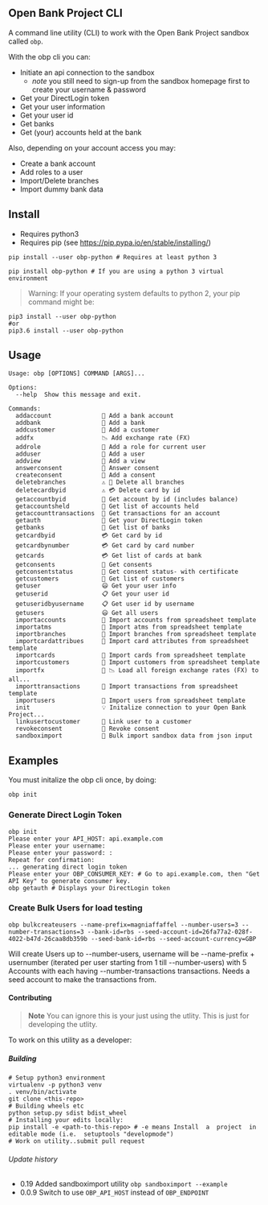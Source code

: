
## Open Bank Project CLI
A command line utility (CLI) to work with the Open Bank Project sandbox called `obp`.

With the obp cli you can:

- Initiate an api connection to the sandbox 
  - *note* you still need to sign-up from the sandbox homepage first to create your username & password
- Get your DirectLogin token
- Get your user information
- Get your user id 
- Get banks 
- Get (your) accounts held at the bank

Also, depending on your account access you may:
- Create a bank account
- Add roles to a user
- Import/Delete branches
- Import dummy bank data 


## Install

- Requires python3
- Requires pip (see https://pip.pypa.io/en/stable/installing/)

```
pip install --user obp-python # Requires at least python 3
```

```
pip install obp-python # If you are using a python 3 virtual environment
```



> Warning: If your operating system defaults to python 2, your pip command might be:

```
pip3 install --user obp-python
#or 
pip3.6 install --user obp-python
```

## Usage

```
Usage: obp [OPTIONS] COMMAND [ARGS]...

Options:
  --help  Show this message and exit.

Commands:
  addaccount              📁 Add a bank account
  addbank                 🏦 Add a bank
  addcustomer             🧙 Add a customer
  addfx                   📉 Add exchange rate (FX)
  addrole                 🚧 Add a role for current user
  adduser                 📝 Add a user
  addview                 🧐 Add a view
  answerconsent           🚧 Answer consent
  createconsent           🚧 Add a consent
  deletebranches          ⚠️ 🏦 Delete all branches
  deletecardbyid          ⚠️ 💳 Delete card by id
  getaccountbyid          📁 Get account by id (includes balance)
  getaccountsheld         📁 Get list of accounts held
  getaccounttransactions  📁 Get transactions for an account
  getauth                 🔑 Get your DirectLogin token
  getbanks                🏦 Get list of banks
  getcardbyid             💳 Get card by id
  getcardbynumber         💳 Get card by card number
  getcards                💳 Get list of cards at bank
  getconsents             🚧 Get consents
  getconsentstatus        🚧 Get consent status- with certificate
  getcustomers            👥 Get list of customers
  getuser                 😃 Get your user info
  getuserid               📋 Get your user id
  getuseridbyusername     📋 Get user id by username
  getusers                😃 Get all users
  importaccounts          🚜 Import accounts from spreadsheet template
  importatms              🚜 Import atms from spreadsheet template
  importbranches          🚜 Import branches from spreadsheet template
  importcardattribues     🚜 Import card attributes from spreadsheet template
  importcards             🚜 Import cards from spreadsheet template
  importcustomers         🚜 Import customers from spreadsheet template
  importfx                🚜 📉 Load all foreign exchange rates (FX) to all...
  importtransactions      🚜 Import transactions from spreadsheet template
  importusers             🚜 Import users from spreadsheet template
  init                    💡 Initalize connection to your Open Bank Project...
  linkusertocustomer      🔗 Link user to a customer
  revokeconsent           🚧 Revoke consent
  sandboximport           🚜 Bulk import sandbox data from json input
```

## Examples

You must initalize the obp cli once, by doing:
```
obp init
```

### Generate Direct Login Token
```
obp init 
Please enter your API_HOST: api.example.com
Please enter your username:
Please enter your password: : 
Repeat for confirmation: 
... generating direct login token
Please enter your OBP_CONSUMER_KEY: # Go to api.example.com, then "Get API Key" to generate consumer key.
obp getauth # Displays your DirectLogin token
```


### Create Bulk Users for load testing

```
obp bulkcreateusers --name-prefix=magniaffaffel --number-users=3 --number-transactions=3 --bank-id=rbs --seed-account-id=26fa77a2-028f-4022-b47d-26caa8db359b --seed-bank-id=rbs --seed-account-currency=GBP
```

Will create Users up to --number-users, username will be --name-prefix + usernumber (iterated per user starting from 1 
till --number-users) with   5 Accounts with each having --number-transactions transactions.
Needs a seed account to make the transactions from.

#### Contributing

> **Note** You can ignore this is your just using the utlity. This is 
just for developing the utlity.

To work on this utility as a developer:
##### Building 

```
# Setup python3 environment
virtualenv -p python3 venv
. venv/bin/activate
git clone <this-repo>
# Building wheels etc
python setup.py sdist bdist_wheel
# Installing your edits locally:
pip install -e <path-to-this-repo> # -e means Install  a  project  in editable mode (i.e.  setuptools "developmode")
# Work on utility..submit pull request 

```
###### Update history

- 0.19 Added sandboximport utility `obp sandboximport --example`
- 0.0.9
Switch to use `OBP_API_HOST` instead of `OBP_ENDPOINT`
